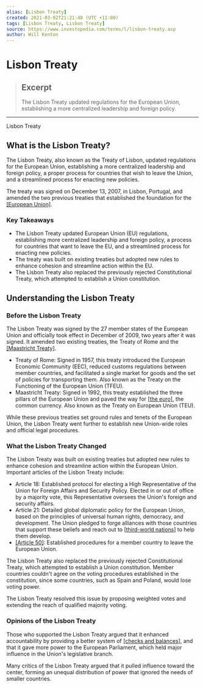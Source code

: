 ```yaml
---
alias: [Lisbon Treaty]
created: 2021-03-02T21:21:48 (UTC +11:00)
tags: [Lisbon Treaty, Lisbon Treaty]
source: https://www.investopedia.com/terms/l/lisbon-treaty.asp
author: Will Kenton
---
```


# Lisbon Treaty

> ## Excerpt
> The Lisbon Treaty updated regulations for the European Union, establishing a more centralized leadership and foreign policy.

---

Lisbon Treaty
## What is the Lisbon Treaty?

The Lisbon Treaty, also known as the Treaty of Lisbon, updated regulations for the European Union, establishing a more centralized leadership and foreign policy, a proper process for countries that wish to leave the Union, and a streamlined process for enacting new policies.

The treaty was signed on December 13, 2007, in Lisbon, Portugal, and amended the two previous treaties that established the foundation for the [[European Union]](https://www.investopedia.com/terms/e/europeanunion.asp).

### Key Takeaways

-   The Lisbon Treaty updated European Union (EU) regulations, establishing more centralized leadership and foreign policy, a process for countries that want to leave the EU, and a streamlined process for enacting new policies. 
-   The treaty was built on existing treaties but adopted new rules to enhance cohesion and streamline action within the EU.
-   The Lisbon Treaty also replaced the previously rejected Constitutional Treaty, which attempted to establish a Union constitution.

## Understanding the Lisbon Treaty

### Before the Lisbon Treaty

The Lisbon Treaty was signed by the 27 member states of the European Union and officially took effect in December of 2009, two years after it was signed. It amended two existing treaties, the Treaty of Rome and the [[Maastricht Treaty]](https://www.investopedia.com/terms/m/maastricht-treaty.asp).

-   Treaty of Rome: Signed in 1957, this treaty introduced the European Economic Community (EEC), reduced customs regulations between member countries, and facilitated a single market for goods and the set of policies for transporting them. Also known as the Treaty on the Functioning of the European Union (TFEU).
-   Maastricht Treaty: Signed in 1992, this treaty established the three pillars of the European Union and paved the way for [[the euro]](https://www.investopedia.com/terms/e/euro.asp), the common currency. Also known as the Treaty on European Union (TEU).

While these previous treaties set ground rules and tenets of the European Union, the Lisbon Treaty went further to establish new Union-wide roles and official legal procedures.

### What the Lisbon Treaty Changed

The Lisbon Treaty was built on existing treaties but adopted new rules to enhance cohesion and streamline action within the European Union. Important articles of the Lisbon Treaty include:

-   Article 18: Established protocol for electing a High Representative of the Union for Foreign Affairs and Security Policy. Elected in or out of office by a majority vote, this Representative oversees the Union's foreign and security affairs.
-   Article 21: Detailed global diplomatic policy for the European Union, based on the principles of universal human rights, democracy, and development. The Union pledged to forge alliances with those countries that support these beliefs and reach out to [[third-world nations]](https://www.investopedia.com/terms/t/third-world.asp) to help them develop.
-   [[Article 50]](https://www.investopedia.com/terms/a/article-50.asp): Established procedures for a member country to leave the European Union.

The Lisbon Treaty also replaced the previously rejected Constitutional Treaty, which attempted to establish a Union constitution. Member countries couldn't agree on the voting procedures established in the constitution, since some countries, such as Spain and Poland, would lose voting power.

The Lisbon Treaty resolved this issue by proposing weighted votes and extending the reach of qualified majority voting.

### Opinions of the Lisbon Treaty

Those who supported the Lisbon Treaty argued that it enhanced accountability by providing a better system of [[checks and balances]](https://www.investopedia.com/terms/c/checks-and-balances.asp), and that it gave more power to the European Parliament, which held major influence in the Union's legislative branch.

Many critics of the Lisbon Treaty argued that it pulled influence toward the center, forming an unequal distribution of power that ignored the needs of smaller countries.
